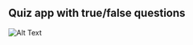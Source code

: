 ## Quiz app with true/false questions  
![Alt Text](https://user-images.githubusercontent.com/68913871/144717838-f9127fe5-755e-4959-949c-f177eab7e212.gif)
